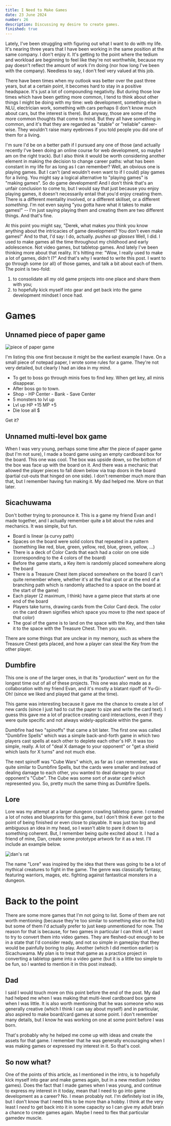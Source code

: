 ```yaml
---
title: I Need to Make Games
date: 23 June 2024
number: 26
description: Discussing my desire to create games.
finished: true
---
```


Lately, I've been struggling with figuring out what I want to do with my life. It's nearing three years that I have been working in the same position at the same company. I don't enjoy it. It's getting to the point where the tedium and workload are beginning to feel like they're not worthwhile, because my pay doesn't reflect the amount of work I'm doing (nor how long I've been with the company). Needless to say, I don't feel very valued at this job.

There have been times when my outlook was better over the past three years, but at a certain point, it becomes hard to stay in a positive headspace. It's just a lot of compounding negativity. But during those low times which have been getting more common, I tend to think about other things I might be doing with my time: web development, something else in NLU, electrician work, something with cars perhaps (I don't know much about cars, but the interest is there). But anyway, those are some of the more common thoughts that come to mind. But they all have something in common, and it's that they are regarded as "stable" or "reliable" career-wise. They wouldn't raise many eyebrows if you told people you did one of them for a living.

I'm sure I'd be on a better path if I pursued any one of those (and actually recently I've been doing an online course for web development, so maybe I am on the right track). But I also think it would be worth considering another element in making the decision to change career paths: what has been constant in my life for as long as I can remember? Well, an obvious one is playing games. But I can't (and wouldn't even want to if I could) play games for a living. You might say a logical alternative to "playing games" is "making games". So do game development! And I don't think that's an unfair conclusion to come to, but I would say that just because you enjoy playing games, it doesn't necessarily entail that you'd enjoy creating them. There is a different mentality involved, or a different skillset, or a different _something_. I'm not even saying "you gotta have what it takes to make games!" -- I'm just saying playing them and creating them are two different things. And that's fine.

At this point you might say, "Derek, what makes _you_ think you know anything about the intricacies of game development? You don't even make games!" And to that, I'd say: I do, actually. _pushes up glasses_ Well, I did. I used to make games all the time throughout my childhood and early adolescence. Not video games, but tabletop games. And lately I've been thinking more about that reality. It's hitting me: "Wow, I really used to make a lot of games, didn't I?" And that's why I wanted to write this post. I want to go through some (or all) of those games, and talk a bit about each of them. The point is two-fold:

1. to consolidate all my old game projects into one place and share them with you;
2. to hopefully kick myself into gear and get back into the game development mindset I once had.

# Games

## Unnamed piece of paper game

![piece of paper game](../assets/images/gamedev-history/paper-game.jpg "piece of paper game")

I'm listing this one first because it might be the earliest example I have. On a small piece of notepad paper, I wrote some rules for a game. They're not very detailed, but clearly I had an idea in my mind.

- To get to boss go through minis foes to find key. When get key, all minis disappear.
- After boss go to town.
- Shop - HP Center - Bank - Save Center
- 5 monsters to lvl up
- Lvl up HP +15 MP +5
- Die lose all $

Get it?

## Unnamed multi-level box game

When I was very young, perhaps some time after the piece of paper game (but I'm not sure), I made a board game using an empty cardboard box for the board. This one was cool. The box was upside down, so the bottom of the box was face up with the board on it. And there was a mechanic that allowed the player pieces to fall down below via trap doors in the board (partial cut-outs that hinged on one side). I don't remember much more than that, but I remember having fun making it. My dad helped me. More on that later.

## Sicachuwama

Don't bother trying to pronounce it. This is a game my friend Evan and I made together, and I actually remember quite a bit about the rules and mechanics. It was simple, but fun.

- Board is linear (a curvy path) 
- Spaces on the board were solid colors that repeated in a pattern (something like red, blue, green, yellow, red, blue, green, yellow, ...)
- There is a deck of Color Cards that each had a color on one side (corresponding to the 4 colors of the board)
- Before the game starts, a Key item is randomly placed somewhere along the board
- There is a Treasure Chest item placed somewhere on the board (I can't quite remember where, whether it's at the final spot or at the end of a branching path which is randomly attached to a space on the board at the start of the game)
- Each player (2 maximum, I think) have a game piece that starts at one end of the board
- Players take turns, drawing cards from the Color Card deck. The color on the card drawn signifies which space you move to (the next space of that color)
- The goal of the game is to land on the space with the Key, and then take it to the space with the Treasure Chest. Then you win.

There are some things that are unclear in my memory, such as where the Treasure Chest gets placed, and how a player can steal the Key from the other player.

## Dumbfire

This one is one of the larger ones, in that its "production" went on for the longest time out of all of these projects. This one was also made as a collaboration with my friend Evan, and it's mostly a blatant ripoff of Yu-Gi-Oh! (since we liked and played that game at the time).

This game was interesting because it gave me the chance to create a lot of new cards (since I just had to cut the paper to size and write the card text). I guess this gave me a lot of practice creating card interactions, even if they were quite specific and not always widely-applicable within the game.

Dumbfire had two "spinoffs" that came a bit later. The first one was called "Dumbfire Spells" which was a simple back-and-forth game in which two players cast spells at each other to deplete each other's HP. It was too simple, really. A lot of "deal X damage to your opponent" or "get a shield which lasts for X turns" and not much else.

The next spinoff was "Cube Wars" which, as far as I can remember, was quite similar to Dumbfire Spells, but the cards were smaller and instead of dealing damage to each other, you wanted to deal damage to your opponent's "Cube". The Cube was some sort of avatar card which represented you. So, pretty much the same thing as Dumbfire Spells.

## Lore 

Lore was my attempt at a larger dungeon crawling tabletop game. I created a lot of notes and blueprints for this game, but I don't think it ever got to the point of being finished or even close to playable. It was just too big and ambiguous an idea in my head, so I wasn't able to pare it down to something coherent. But, I remember being quite excited about it. I had a friend of mine, Dan, create some prototype artwork for it as a test. I'll include an example below.

![dan's rat](../assets/images/gamedev-history/rat.jpg "dan's rat")

The name "Lore" was inspired by the idea that there was going to be a lot of mythical creatures to fight in the game. The genre was classically fantasy, featuring warriors, mages, etc. fighting against fantastical monsters in a dungeon.

# Back to the point

There are some more games that I'm not going to list. Some of them are not worth mentioning (because they're too similar to something else on the list) but some of them I'd actually prefer to just keep unmentioned for now. The reason for that is because, for two games in particular I can think of, I want to try to convert them into video games. They are fleshed-out enough to be in a state that I'd consider ready, and not so simple in gameplay that they would be painfully boring to play. Another (which I did mention earlier) is Sicachuwama. My plan is to treat that game as a practice project
in converting a tabletop game into a video game (but it is a little too simple to be fun, so I wanted to mention it in this post instead).

## Dad

I said I would touch more on this point before the end of the post. My dad had helped me when I was making that multi-level cardboard box game when I was little. It is also worth mentioning that he was someone who was generally creative (which I think I can say about myself) and in particular, also aspired to make board/card games at some point. I don't remember many details, but I know he was working on one at some point before I was born. 

That's probably why he helped me come up with ideas and create the assets for that game. I remember that he was generally encouraging when I was making games or expressed my interest in it. So that's cool.


## So now what?

One of the points of this article, as I mentioned in the intro, is to hopefully kick myself into gear and make games again, but in a new medium (video games). Does the fact that I made games when I was young, and continue to express my interest in it today, mean that I need to go into game development as a career? No. I mean probably not. I'm definitely lost in life, but I don't know that I need this to be more than a hobby. I think at the very least I _need_ to get back into it in some capacity so I can give my adult brain a chance to create games again. Maybe I need to flex that particular gamedev muscle.